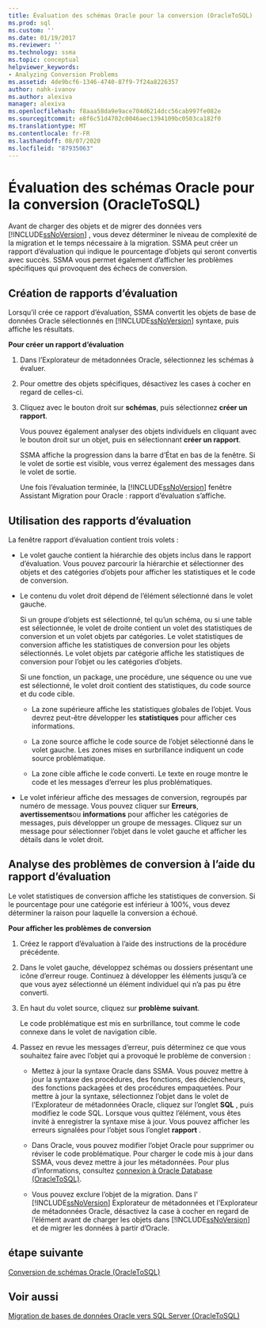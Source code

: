 ```yaml
---
title: Évaluation des schémas Oracle pour la conversion (OracleToSQL) | Microsoft Docs
ms.prod: sql
ms.custom: ''
ms.date: 01/19/2017
ms.reviewer: ''
ms.technology: ssma
ms.topic: conceptual
helpviewer_keywords:
- Analyzing Conversion Problems
ms.assetid: 4de9bcf6-1346-4740-87f9-7f24a8226357
author: nahk-ivanov
ms.author: alexiva
manager: alexiva
ms.openlocfilehash: f8aaa58da9e9ace704d6214dcc56cab997fe082e
ms.sourcegitcommit: e8f6c51d4702c0046aec1394109bc0503ca182f0
ms.translationtype: MT
ms.contentlocale: fr-FR
ms.lasthandoff: 08/07/2020
ms.locfileid: "87935063"
---
```

# <a name="assessing-oracle-schemas-for-conversion-oracletosql"></a>Évaluation des schémas Oracle pour la conversion (OracleToSQL)
Avant de charger des objets et de migrer des données vers [!INCLUDE[ssNoVersion](../../includes/ssnoversion-md.md)] , vous devez déterminer le niveau de complexité de la migration et le temps nécessaire à la migration. SSMA peut créer un rapport d’évaluation qui indique le pourcentage d’objets qui seront convertis avec succès. SSMA vous permet également d’afficher les problèmes spécifiques qui provoquent des échecs de conversion.  
  
## <a name="creating-assessment-reports"></a>Création de rapports d’évaluation  
Lorsqu’il crée ce rapport d’évaluation, SSMA convertit les objets de base de données Oracle sélectionnés en [!INCLUDE[ssNoVersion](../../includes/ssnoversion-md.md)] syntaxe, puis affiche les résultats.  
  
**Pour créer un rapport d’évaluation**  
  
1.  Dans l’Explorateur de métadonnées Oracle, sélectionnez les schémas à évaluer.  
  
2.  Pour omettre des objets spécifiques, désactivez les cases à cocher en regard de celles-ci.  
  
3.  Cliquez avec le bouton droit sur **schémas**, puis sélectionnez **créer un rapport**.  
  
    Vous pouvez également analyser des objets individuels en cliquant avec le bouton droit sur un objet, puis en sélectionnant **créer un rapport**.  
  
    SSMA affiche la progression dans la barre d’État en bas de la fenêtre. Si le volet de sortie est visible, vous verrez également des messages dans le volet de sortie.  
  
    Une fois l’évaluation terminée, la [!INCLUDE[ssNoVersion](../../includes/ssnoversion-md.md)] fenêtre Assistant Migration pour Oracle : rapport d’évaluation s’affiche.  
  
## <a name="using-assessment-reports"></a>Utilisation des rapports d’évaluation  
La fenêtre rapport d’évaluation contient trois volets :  
  
-   Le volet gauche contient la hiérarchie des objets inclus dans le rapport d’évaluation. Vous pouvez parcourir la hiérarchie et sélectionner des objets et des catégories d’objets pour afficher les statistiques et le code de conversion.  
  
-   Le contenu du volet droit dépend de l’élément sélectionné dans le volet gauche.  
  
    Si un groupe d’objets est sélectionné, tel qu’un schéma, ou si une table est sélectionnée, le volet de droite contient un volet des statistiques de conversion et un volet objets par catégories. Le volet statistiques de conversion affiche les statistiques de conversion pour les objets sélectionnés. Le volet objets par catégorie affiche les statistiques de conversion pour l’objet ou les catégories d’objets.  
  
    Si une fonction, un package, une procédure, une séquence ou une vue est sélectionné, le volet droit contient des statistiques, du code source et du code cible.  
  
    -   La zone supérieure affiche les statistiques globales de l’objet. Vous devrez peut-être développer les **statistiques** pour afficher ces informations.  
  
    -   La zone source affiche le code source de l’objet sélectionné dans le volet gauche. Les zones mises en surbrillance indiquent un code source problématique.  
  
    -   La zone cible affiche le code converti. Le texte en rouge montre le code et les messages d’erreur les plus problématiques.  
  
-   Le volet inférieur affiche des messages de conversion, regroupés par numéro de message. Vous pouvez cliquer sur **Erreurs**, **avertissements**ou **informations** pour afficher les catégories de messages, puis développer un groupe de messages. Cliquez sur un message pour sélectionner l’objet dans le volet gauche et afficher les détails dans le volet droit.  
  
## <a name="analyzing-conversion-problems-by-using-the-assessment-report"></a>Analyse des problèmes de conversion à l’aide du rapport d’évaluation  
Le volet statistiques de conversion affiche les statistiques de conversion. Si le pourcentage pour une catégorie est inférieur à 100%, vous devez déterminer la raison pour laquelle la conversion a échoué.  
  
**Pour afficher les problèmes de conversion**  
  
1.  Créez le rapport d’évaluation à l’aide des instructions de la procédure précédente.  
  
2.  Dans le volet gauche, développez schémas ou dossiers présentant une icône d’erreur rouge. Continuez à développer les éléments jusqu’à ce que vous ayez sélectionné un élément individuel qui n’a pas pu être converti.  
  
3.  En haut du volet source, cliquez sur **problème suivant**.  
  
    Le code problématique est mis en surbrillance, tout comme le code connexe dans le volet de navigation cible.  
  
4.  Passez en revue les messages d’erreur, puis déterminez ce que vous souhaitez faire avec l’objet qui a provoqué le problème de conversion :  
  
    -   Mettez à jour la syntaxe Oracle dans SSMA. Vous pouvez mettre à jour la syntaxe des procédures, des fonctions, des déclencheurs, des fonctions packagées et des procédures empaquetées. Pour mettre à jour la syntaxe, sélectionnez l’objet dans le volet de l’Explorateur de métadonnées Oracle, cliquez sur l’onglet **SQL** , puis modifiez le code SQL. Lorsque vous quittez l’élément, vous êtes invité à enregistrer la syntaxe mise à jour. Vous pouvez afficher les erreurs signalées pour l’objet sous l’onglet **rapport** .  
  
    -   Dans Oracle, vous pouvez modifier l’objet Oracle pour supprimer ou réviser le code problématique. Pour charger le code mis à jour dans SSMA, vous devez mettre à jour les métadonnées. Pour plus d’informations, consultez [connexion à Oracle Database &#40;OracleToSQL&#41;](../../ssma/oracle/connecting-to-oracle-database-oracletosql.md).  
  
    -   Vous pouvez exclure l’objet de la migration. Dans l' [!INCLUDE[ssNoVersion](../../includes/ssnoversion-md.md)] Explorateur de métadonnées et l’Explorateur de métadonnées Oracle, désactivez la case à cocher en regard de l’élément avant de charger les objets dans [!INCLUDE[ssNoVersion](../../includes/ssnoversion-md.md)] et de migrer les données à partir d’Oracle.  
  
## <a name="next-step"></a>étape suivante  
[Conversion de schémas Oracle &#40;OracleToSQL&#41;](../../ssma/oracle/converting-oracle-schemas-oracletosql.md)  
  
## <a name="see-also"></a>Voir aussi  
[Migration de bases de données Oracle vers SQL Server &#40;OracleToSQL&#41;](../../ssma/oracle/migrating-oracle-databases-to-sql-server-oracletosql.md)  
  

